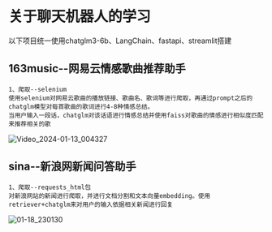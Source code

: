 # 关于聊天机器人的学习
以下项目统一使用chatglm3-6b、LangChain、fastapi、streamlit搭建

## 163music--网易云情感歌曲推荐助手
    1、爬取--selenium
    使用selenium对网易云歌曲的播放链接、歌曲名、歌词等进行爬取，再通过prompt之后的chatglm模型对每首歌曲的歌词进行4-8种情感总结。
    当用户输入一段话，chatglm对该话语进行情感总结并使用faiss对歌曲的情感进行相似度匹配来推荐相关的歌     
![Video_2024-01-13_004327](https://github.com/Chen-Rom-Kay/chatbot/assets/48251374/8536159d-5bdf-42ee-b6e7-19270bc99060)

 ## sina--新浪网新闻问答助手
    1、爬取--requests_html包
    对新浪网站的新闻进行爬取，并进行文档分割和文本向量embedding。使用retriever+chatglm来对用户的输入依据相关新闻进行回复    
![01-18_230130](https://github.com/Chen-Rom-Kay/chatbot/assets/48251374/b8b785fb-5924-4a57-affb-b03b5cb3a312)

